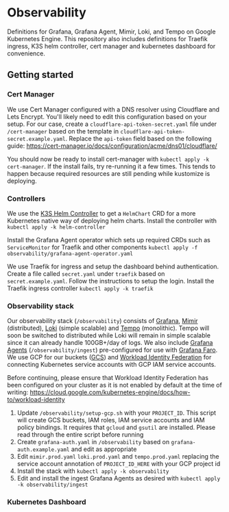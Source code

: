 # Observability

Definitions for Grafana, Grafana Agent, Mimir, Loki, and Tempo on Google Kubernetes Engine. This repository also includes definitions for Traefik ingress, K3S helm controller, cert manager and kubernetes dashboard for convenience.

## Getting started

### Cert Manager

We use Cert Manager configured with a DNS resolver using Cloudflare and Lets Encrypt. You'll likely need to edit this configuration based on your setup. For our case, create a `cloudflare-api-token-secret.yaml` file under `/cert-manager` based on the template in `cloudflare-api-token-secret.example.yaml`. Replace the `api-token` field based on the following guide: https://cert-manager.io/docs/configuration/acme/dns01/cloudflare/

You should now be ready to install cert-manager with `kubectl apply -k cert-manager`. If the install fails, try re-running it a few times. This tends to happen because required resources are still pending while kustomize is deploying.

### Controllers

We use the [K3S Helm Controller](https://github.com/k3s-io/helm-controller) to get a `HelmChart` CRD for a more Kubernetes native way of deploying helm charts. Install the controller with `kubectl apply -k helm-controller`

Install the Grafana Agent operator which sets up required CRDs such as `ServiceMonitor` for Traefik and other components `kubectl apply -f observability/grafana-agent-operator.yaml`

We use Traefik for ingress and setup the dashboard behind authentication. Create a file called `secret.yaml` under `traefik` based on `secret.example.yaml`. Follow the instructions to setup the login. Install the Traefik ingress controller `kubectl apply -k traefik`

### Observability stack

Our observability stack (`/observability`) consists of [Grafana](https://grafana.com/grafana/), [Mimir](https://grafana.com/oss/mimir/) (distributed), [Loki](https://grafana.com/logs/) (simple scalable) and [Tempo](https://grafana.com/traces/) (monolithic). Tempo will soon be switched to distributed while Loki will remain in simple scalable since it can already handle 100GB+/day of logs. We also include [Grafana Agents](https://grafana.com/docs/agent/latest/) (`/observability/ingest`) pre-configured for use with [Grafana Faro](https://github.com/grafana/faro). We use GCP for our buckets ([GCS](https://cloud.google.com/storage/)) and [Workload Identity Federation](https://cloud.google.com/iam/docs/workload-identity-federation) for connecting Kubernetes service accounts with GCP IAM service accounts.

Before continuing, please ensure that Workload Identity Federation has been configured on your cluster as it is not enabled by default at the time of writing: https://cloud.google.com/kubernetes-engine/docs/how-to/workload-identity

1. Update `/observability/setup-gcp.sh` with your `PROJECT_ID`. This script will create GCS buckets, IAM roles, IAM service accounts and IAM policy bindings. It requires that `gcloud` and `gsutil` are installed. Please read through the entire script before running
2. Create `grafana-auth.yaml` in `/observability` based on `grafana-auth.example.yaml` and edit as appropriate
3. Edit `mimir.prod.yaml` `loki.prod.yaml` and `tempo.prod.yaml` replacing the service account annotation of `PROJECT_ID_HERE` with your GCP project id
4. Install the stack with `kubectl apply -k observability`
5. Edit and install the ingest Grafana Agents as desired with `kubectl apply -k observability/ingest`

### Kubernetes Dashboard

